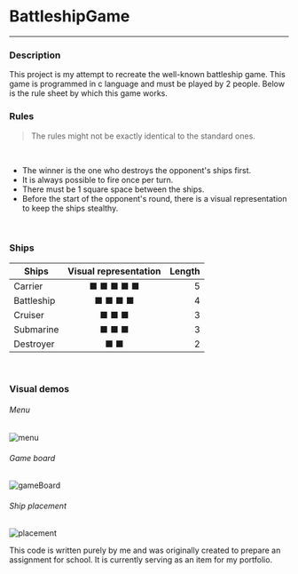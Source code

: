 # BattleshipGame
---

### Description
This project is my attempt to recreate the well-known battleship game. 
This game is programmed in c language and must be played by 2 people. 
Below is the rule sheet by which this game works.
<br>

### Rules
> The rules might not be exactly identical to the standard ones.
<br>

* The winner is the one who destroys the opponent's ships first.
* It is always possible to fire once per turn.
* There must be 1 square space between the ships.
* Before the start of the opponent's round, there is a visual representation to keep the ships stealthy.
<br>

### Ships
| Ships        | Visual representation | Length |
| -------------|:---------------------:| ------:|
| Carrier      | ■ ■ ■ ■ ■             | 5      |
| Battleship   | ■ ■ ■ ■               | 4      |
| Cruiser      | ■ ■ ■                 | 3      |
| Submarine    | ■ ■ ■                 | 3      |
| Destroyer    | ■ ■                   | 2      |
<br>

### Visual demos
###### Menu
![menu](https://github.com/ndroppa/BattleshipGame/assets/71926910/5a6710f4-f8c5-4654-aadd-fbcb85797b79)
###### Game board
![gameBoard](https://github.com/ndroppa/BattleshipGame/assets/71926910/5f683d27-5199-4137-a264-3ca5c01cfe3c)
###### Ship placement
![placement](https://github.com/ndroppa/BattleshipGame/assets/71926910/a6dba5ff-9365-4dfd-a83b-a26e4c0a5d13)

This code is written purely by me and was originally created to prepare an assignment for school. 
It is currently serving as an item for my portfolio.
